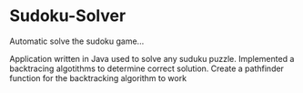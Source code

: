 # Sudoku-Solver
Automatic solve the sudoku game...

Application written in Java used to solve any suduku puzzle.
Implemented a backtracing algotithms to determine correct solution.
Create a pathfinder function for the backtracking algorithm to work
